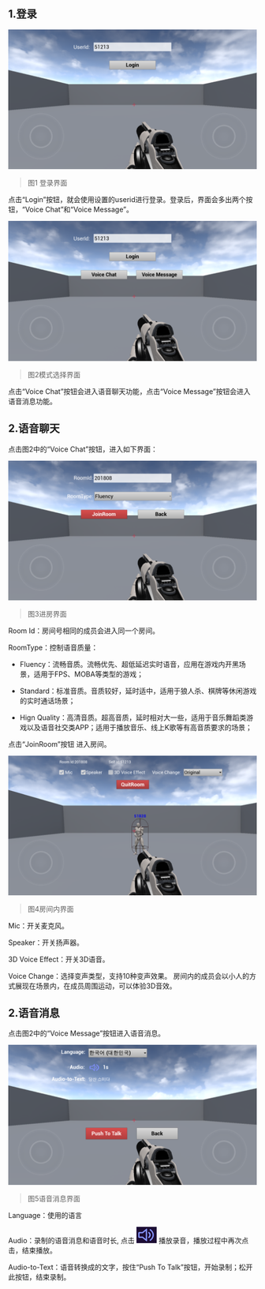 ## 1.登录

![image](Image/ue8.png)
> 图1 登录界面

点击“Login”按钮，就会使用设置的userid进行登录。登录后，界面会多出两个按钮，“Voice Chat”和“Voice Message”。

![image](Image/ue9.png)
> 图2模式选择界面

点击“Voice Chat”按钮会进入语音聊天功能，点击“Voice Message”按钮会进入语音消息功能。

## 2.语音聊天
点击图2中的“Voice Chat”按钮，进入如下界面：

![image](Image/ue10.png)
> 图3进房界面

Room Id：房间号相同的成员会进入同一个房间。

RoomType：控制语音质量：

- Fluency：流畅音质。流畅优先、超低延迟实时语音，应用在游戏内开黑场景，适用于FPS、MOBA等类型的游戏；

- Standard：标准音质。音质较好，延时适中，适用于狼人杀、棋牌等休闲游戏的实时通话场景；

- Hign Quality：高清音质。超高音质，延时相对大一些，适用于音乐舞蹈类游戏以及语音社交类APP；适用于播放音乐、线上K歌等有高音质要求的场景；

点击“JoinRoom”按钮 进入房间。

![image](Image/ue11.png)
> 图4房间内界面

Mic：开关麦克风。

Speaker：开关扬声器。

3D Voice Effect：开关3D语音。

Voice Change：选择变声类型，支持10种变声效果。
房间内的成员会以小人的方式展现在场景内，在成员周围运动，可以体验3D音效。

## 2.语音消息

点击图2中的“Voice Message”按钮进入语音消息。

![image](Image/ue12.png)
> 图5语音消息界面

Language：使用的语言

Audio：录制的语音消息和语音时长, 点击 ![image](Image/ue13.png) 播放录音，播放过程中再次点击，结束播放。

Audio-to-Text：语音转换成的文字，按住“Push To Talk”按钮，开始录制；松开此按钮，结束录制。